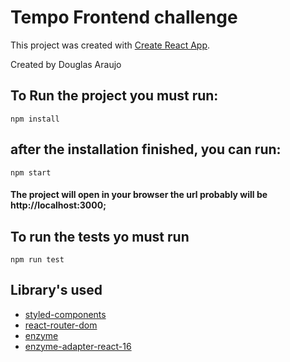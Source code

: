 # Tempo Frontend challenge

This project was created with [Create React App](https://github.com/facebook/create-react-app).
<!-- pagebreak -->
Created by Douglas Araujo

## To Run the project you must run:
```
npm install 
```
## after the installation finished, you can run:
```
npm start
```
#### The project will open in your browser the url probably will be http://localhost:3000;

## To run the tests yo must run
```
npm run test 
```
## Library's used
- [styled-components](https://www.npmjs.com/package/react-router-dom)
- [react-router-dom](https://www.npmjs.com/package/styled-components)
- [enzyme](https://www.npmjs.com/package/enzyme)
- [enzyme-adapter-react-16](https://www.npmjs.com/package/enzyme-adapter-react-16)